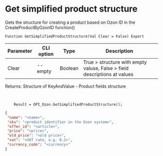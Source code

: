 ﻿---
sidebar_position: 21
---

# Get simplified product structure
 Gets the structure for creating a product based on Ozon ID in the CreateProductByOzonID function()



`Function GetSimplifiedProductStructure(Val Clear = False) Export`

  | Parameter | CLI option | Type | Description |
  |-|-|-|-|
  | Clear | --empty | Boolean | True > structure with empty valuse, False > field descriptions at values |

  
  Returns:  Structure of KeyAndValue - Product fields structure

<br/>




```bsl title="Code example"
    Result = OPI_Ozon.GetSimplifiedProductStructure();
```
 



```json title="Result"
{
 "name": "<name>",
 "sku": "<product identifier in the Ozon system>",
 "offer_id": "<article>",
 "price": "<price>",
 "old_price": "<old price>",
 "vat": "<VAT rate, e.g. 0.2>",
 "currency_code": "<currency>"
}
```
